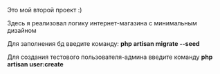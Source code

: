 Это мой второй проект :)

Здесь я реализовал логику интернет-магазина с минимальным дизайном

Для заполнения бд введите команду: **php artisan migrate --seed**

Для создания тестового пользователя-админа введите команду **php artisan user:create**
